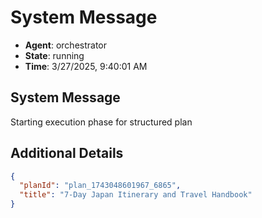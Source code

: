 # System Message

- **Agent**: orchestrator
- **State**: running
- **Time**: 3/27/2025, 9:40:01 AM

## System Message

Starting execution phase for structured plan

## Additional Details

```json
{
  "planId": "plan_1743048601967_6865",
  "title": "7-Day Japan Itinerary and Travel Handbook"
}
```

